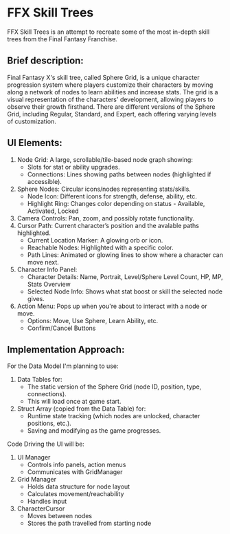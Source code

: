# FFX Skill Trees

FFX Skill Trees is an attempt to recreate some of the most in-depth skill trees from the Final Fantasy Franchise.

## Brief description:
Final Fantasy X's skill tree, called Sphere Grid, is a unique character progression system where players customize their characters
by moving along a network of nodes to learn abilities and increase stats. The grid is a visual representation of the characters' development,
allowing players to observe their growth firsthand. There are different versions of the Sphere Grid, including Regular, Standard, and Expert,
each offering varying levels of customization.

## UI Elements: 
1. Node Grid: A large, scrollable/tile-based node graph showing:
   - Slots for stat or ability upgrades.
   - Connections: Lines showing paths between nodes (highlighted if accessible).
2. Sphere Nodes: Circular icons/nodes representing stats/skills.
   - Node Icon: Different icons for strength, defense, ability, etc.
   - Highlight Ring: Changes color depending on status - Available, Activated, Locked
3. Camera Controls: Pan, zoom, and possibly rotate functionality.
4. Cursor Path: Current character’s position and the avalable paths highlighted.
   - Current Location Marker: A glowing orb or icon.
   - Reachable Nodes: Highlighted with a specific color.
   - Path Lines: Animated or glowing lines to show where a character can move next.
5. Character Info Panel:
   - Character Details: Name, Portrait, Level/Sphere Level Count, HP, MP, Stats Overview
   - Selected Node Info: Shows what stat boost or skill the selected node gives.
6. Action Menu: Pops up when you're about to interact with a node or move.
   - Options: Move, Use Sphere, Learn Ability, etc.
   - Confirm/Cancel Buttons

## Implementation Approach:
For the Data Model I'm planning to use:
1. Data Tables for:
   - The static version of the Sphere Grid (node ID, position, type, connections).
   - This will load once at game start.
2. Struct Array (copied from the Data Table) for:
   - Runtime state tracking (which nodes are unlocked, character positions, etc.).
   - Saving and modifying as the game progresses.

Code Driving the UI will be:
1. UI Manager
   - Controls info panels, action menus
   - Communicates with GridManager
2. Grid Manager
   - Holds data structure for node layout
   - Calculates movement/reachability
   - Handles input
2. CharacterCursor
   - Moves between nodes
   - Stores the path travelled from starting node
